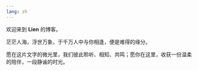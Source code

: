 ```yaml
---
lang: zh
---
```


欢迎来到 **Lien** 的博客。

茫茫人海，浮世万象，于千万人中与你相逢，便是难得的缘分。

愿在这片文字的微光里，我们彼此聆听、相知、共鸣；愿你在这里，收获一份温柔的陪伴，一段静谧的时光。
